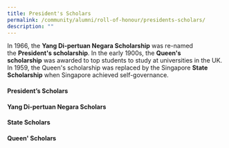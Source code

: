 ```yaml
---
title: President's Scholars
permalink: /community/alumni/roll-of-honour/presidents-scholars/
description: ""
---
```

In 1966, the **Yang Di-pertuan Negara Scholarship** was re-named the **President's scholarship**. In the early 1900s, the **Queen's scholarship** was awarded to top students to study at universities in the UK. In 1959, the Queen's scholarship was replaced by the Singapore **State Scholarship** when Singapore achieved self-governance.

#### President’s Scholars

#### Yang Di-pertuan Negara Scholars

#### State Scholars

#### Queen' Scholars
